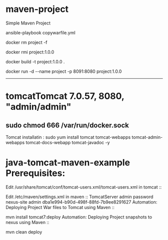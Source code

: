 # maven-project

Simple Maven Project

ansible-playbook copywarfile.yml

 docker rm project -f
 
 docker rmi project:1.0.0
 
docker build -t project:1.0.0 .

docker run -d --name project -p 8091:8080 project:1.0.0


---------------------------

# tomcatTomcat 7.0.57, 8080, "admin/admin" 


sudo chmod 666 /var/run/docker.sock
-----------------------------------------

Tomcat installatin :
sudo yum install tomcat tomcat-webapps tomcat-admin-webapps tomcat-docs-webapp tomcat-javadoc -y

# java-tomcat-maven-example Prerequisites:

Edit /usr/share/tomcat/conf/tomcat-users.xml/tomcat-users.xml in tomcat ::

<role rolename="tomcat"/>
<role rolename="admin-script"/>
<role rolename="manager-script"/>
<role rolename="manager-gui"/>
<role rolename="manager-jmx"/>
<role rolename="manager-status"/>
<role rolename="manager"/>
<role rolename="admin"/>
<user password="password" roles="tomcat" username="admin"/>
<user password="password" roles="manager-gui" username="admin"/>
<user password="password" roles="admin,admin-script,manager-gui,manager-script,manager-jmx,manager-status" username="admin"/>
Edit /etc/maven/settings.xml in maven ::

<server>
<id>TomcatServer</id>
<username>admin</username>
<password>password</password>
</server>
<server>     
<id>nexus-site</id>
<username>admin</username>
<password>dba1e994-b90d-498f-88fd-7b9ee8291627</password>
</server>
Automation: Deploying Project War files to Tomcat using Maven ::

mvn install tomcat7:deploy
Automation: Deploying Project snapshots to nexus using Maven ::

mvn clean deploy
